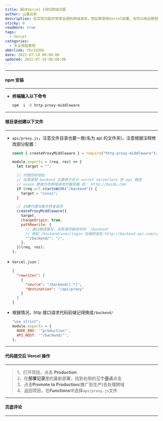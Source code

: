 ```yaml
---
title: 解决Vercel CORS跨域问题
author: 山暮云秋
description: 在实现功能时常常会遇到跨域请求，而如果使用Vercel部署，则可以按此教程操作
sticky: 0
readmore: true
tags:
  - Vercel
categories:
  - 专业技能教程
abbrlink: f6c193b6
date: 2022-07-19 00:00:00
updated: 2022-07-19 00:00:00
---
```


---

#### **npm 安装**

---

- **终端输入以下命令**

  ```bash
  npm  i -D http-proxy-middleware
  ```

---

#### **根目录创建以下文件**

---

<!-- more -->

- `api/proxy.js`，注意文件目录也要一致(名为 api 的文件夹)，注意根据注释修改部分配置：

  ```js
  const { createProxyMiddleware } = require("http-proxy-middleware");

  module.exports = (req, res) => {
    let target = "";

    // 代理目标地址
    // 这里使用 backend 主要用于区分 vercel serverless 的 api 路径
    // xxxxx 替换为你跨域请求的服务器 如： http://baidu.com
    if (req.url.startsWith("/backend")) {
      target = "xxxxx";
    }

    // 创建代理对象并转发请求
    createProxyMiddleware({
      target,
      changeOrigin: true,
      pathRewrite: {
        // 通过路径重写，去除请求路径中的 `/backend`
        // 例如 /backend/user/login 将被转发到 http://backend-api.com/user/login
        "^/backend/": "/",
      },
    })(req, res);
  };
  ```

- `Vercel.json`：

  ```json
  {
    "rewrites": [
      {
        "source": "/backend/(.*)",
        "destination": "/api/proxy"
      }
    ]
  }
  ```

- 根据情况，http 接口请求代码前缀记得换成`/backend/`

  ```js
  "use strict";
  module.exports = {
    NODE_ENV: '"production"',
    API_HOST: '"/backend/"',
  };
  ```

---

#### **代码提交后 Vercel 操作**

---

> 1、打开项目，点击 **Production**  
> 2、在**部署记录**里的最新部署，找到右侧的**三个竖点**点击  
> 3、点击**Promote to Production**(推广到生产)去处理跨域  
> 4、返回项目，在**Functions**中选择`api/proxy.js`文件

---

#### **页底评论**

---

